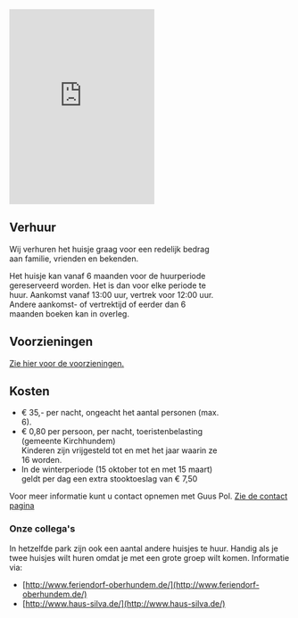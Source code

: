 
<style type="text/css" markdown="1">
.leftCol {
	float: left;
	display: block;
	width: 280px;
	margin-right: 25px;
	margin-top: 40px;
}

.rightCol {
	float: left;
	display: block;
	width: 380px;
	margin-right: 25px;
}
ul.price-list {
	 margin-left: 10px;
	 padding: 0 0 0 12px;
}
</style>


<div class="leftCol">
    <iframe height="350" src="https://sauerland-calendar-viewer.appspot.com/" frameborder="0" width="260" markdown="1">abc</iframe>
</div>

<div class="rightCol">
    <h2>Verhuur</h2>
    <p>
    Wij verhuren het huisje graag voor een redelijk bedrag aan familie, vrienden en bekenden.
    </p>
    <p>
    Het huisje kan vanaf 6 maanden voor de huurperiode gereserveerd worden.
    Het is dan voor elke periode te huur. Aankomst vanaf 13:00 uur, vertrek voor 12:00 uur.  
    Andere aankomst- of vertrektijd of eerder dan 6 maanden boeken kan in overleg.
    </p>
    <h2>Voorzieningen</h2>
    <p>
        <a href="./het-huisje#voorzieningen">Zie hier voor de voorzieningen.</a>
    </p>
    <div>
        <h2>Kosten</h2>
        <ul class="price-list">
            <li>€ 35,- per nacht, ongeacht het aantal personen (max. 6).</li>
            <li>€ 0,80 per persoon, per nacht, toeristenbelasting (gemeente Kirchhundem)<br>
            Kinderen zijn vrijgesteld tot en met het jaar waarin ze 16 worden.</li>
            <li>In de winterperiode (15 oktober tot en met 15 maart) geldt per dag een extra stooktoeslag van € 7,50</li>
        </ul>
    </div>
</div>


<p style="clear:both;" />


Voor meer informatie kunt u contact opnemen met Guus Pol. [Zie de contact pagina](./contact#top)


### Onze collega's

In hetzelfde park zijn ook een aantal andere huisjes te huur. Handig als je twee huisjes wilt huren omdat je met een grote groep wilt komen. Informatie via:

* [http://www.feriendorf-oberhundem.de/](http://www.feriendorf-oberhundem.de/)
* [http://www.haus-silva.de/](http://www.haus-silva.de/)


<p style="clear:both;" />



